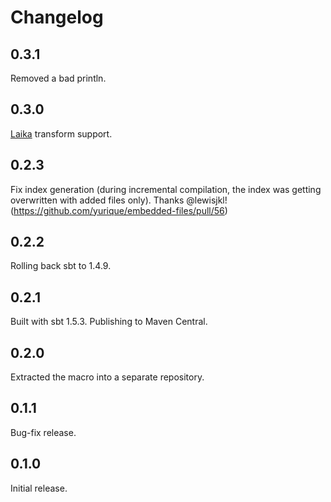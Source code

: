# Changelog

## 0.3.1

Removed a bad println.

## 0.3.0

[Laika](https://planet42.github.io/Laika) transform support.

## 0.2.3

Fix index generation (during incremental compilation, the index was getting overwritten with added 
files only). Thanks @lewisjkl! (https://github.com/yurique/embedded-files/pull/56)

## 0.2.2

Rolling back sbt to 1.4.9.

## 0.2.1

Built with sbt 1.5.3. Publishing to Maven Central.

## 0.2.0

Extracted the macro into a separate repository.

## 0.1.1

Bug-fix release.

## 0.1.0

Initial release.
